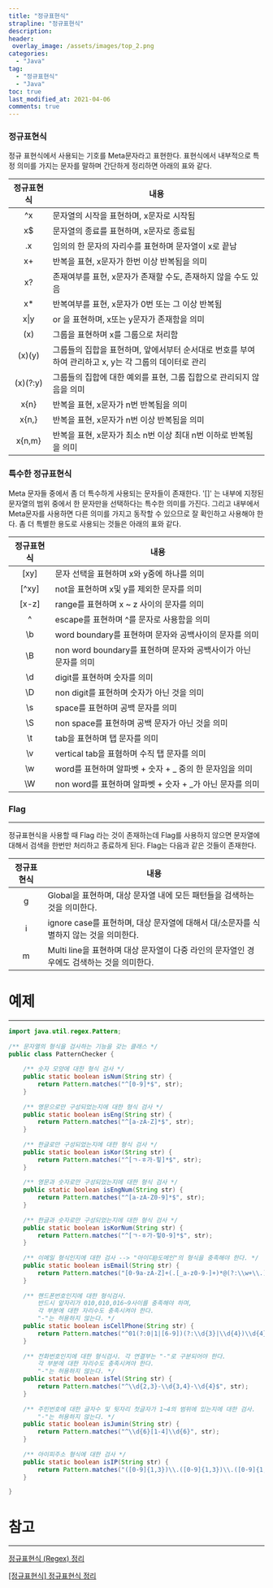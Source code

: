 ```yaml
---
title: "정규표현식"
strapline: "정규표현식"
description: 
header:
 overlay_image: /assets/images/top_2.png
categories:
  - "Java"
tag:
  - "정규표현식"
  - "Java"
toc: true
last_modified_at: 2021-04-06
comments: true
---
```


### 정규표현식

정규 표현식에서 사용되는 기호를 Meta문자라고 표현한다. 표현식에서 내부적으로 특정 의미를 가지는 문자를 말하며 간단하게 정리하면 아래의 표와 같다.

|정규표현식|내용|
|:---:|---|
|^x|문자열의 시작을 표현하며, x문자로 시작됨
|x$|문자열의 종료를 표현하며, x문자로 종료됨
|.x|임의의 한 문자의 자리수를 표현하며 문자열이 x로 끝남
|x+|반복을 표현, x문자가 한번 이상 반복됨을 의미
|x?|존재여부를 표현, x문자가 존재할 수도, 존재하지 않을 수도 있음
|x*|반복여부를 표현, x문자가 0번 또는 그 이상 반복됨
|x\|y|or 을 표현하며, x또는 y문자가 존재함을 의미
|(x)|그룹을 표현하며 x를 그룹으로 처리함
|(x)(y)|그룹들의 집합을 표현하며, 앞에서부터 순서대로 번호를 부여하여 관리하고 x, y는 각 그룹의 데이터로 관리
|(x)(?:y)|그룹들의 집합에 대한 예외를 표현, 그룹 집합으로 관리되지 않음을 의미
|x{n}|반복을 표현, x문자가 n번 반복됨을 의미
|x{n,}|반복을 표현, x문자가 n번 이상 반복됨을 의미
|x{n,m}|반복을 표현, x문자가 최소 n번 이상 최대 n번 이하로 반복됨을 의미

### 특수한 정규표현식

Meta 문자들 중에서 좀 더 특수하게 사용되는 문자들이 존재한다. 
'[]' 는 내부에 지정된 문자열의 범위 중에서 한 문자만을 선택하다는 특수한 의미를 가진다. 
그리고 내부에서 Meta문자를 사용하면 다른 의미를 가지고 동작할 수 있으므로 잘 확인하고 사용해야 한다. 
좀 더 특별한 용도로 사용되는 것들은 아래의 표와 같다.

|정규표현식|내용|
|:---:|---|
|[xy]|문자 선택을 표현하며 x와 y중에 하나를 의미
|[^xy]|not을 표현하며 x및 y를 제외한 문자를 의미
|[x-z]|range를 표현하며 x ~ z 사이의 문자를 의미
|\^|escape를 표현하며 ^를 문자로 사용함을 의미
|\b|word boundary를 표현하며 문자와 공백사이의 문자를 의미
|\B|non word boundary를 표현하며 문자와 공백사이가 아닌 문자를 의미
|\d|digit를 표현하며 숫자를 의미
|\D|non digit를 표현하며 숫자가 아닌 것을 의미
|\s|space를 표현하며 공백 문자를 의미
|\S|non space를 표현하며 공백 문자가 아닌 것을 의미
|\t|tab을 표현하며 탭 문자를 의미
|\v|vertical tab을 표혐하며 수직 탭 문자를 의미
|\w|word를 표현하며 알파벳 + 숫자 + _ 중의 한 문자임을 의미
|\W|non word를 표현하며 알파벳 + 숫자 + _가 아닌 문자를 의미

### Flag

---

정규표현식을 사용할 때 Flag 라는 것이 존재하는데 Flag를 사용하지 않으면 문자열에 대해서 검색을 한번만 처리하고 종료하게 된다. Flag는 다음과 같은 것들이 존재한다.

|정규표현식|내용|
|:---:|---|
|g|Global을 표현하며, 대상 문자열 내에 모든 패턴들을 검색하는 것을 의미한다.
|i|ignore case를 표현하며, 대상 문자열에 대해서 대/소문자를 식별하지 않는 것을 의미한다.
|m|Multi line을 표현하며 대상 문자열이 다중 라인의 문자열인 경우에도 검색하는 것을 의미한다.

# 예제

---

```java
import java.util.regex.Pattern;
 
/** 문자열의 형식을 검사하는 기능을 갖는 클래스 */
public class PatternChecker {
     
    /** 숫자 모양에 대한 형식 검사 */
    public static boolean isNum(String str) {
        return Pattern.matches("^[0-9]*$", str);
    }
     
    /** 영문으로만 구성되었는지에 대한 형식 검사 */
    public static boolean isEng(String str) {
        return Pattern.matches("^[a-zA-Z]*$", str);
    }
     
    /** 한글로만 구성되었는지에 대한 형식 검사 */
    public static boolean isKor(String str) {
        return Pattern.matches("^[ㄱ-ㅎ가-힣]*$", str);
    }
     
    /** 영문과 숫자로만 구성되었는지에 대한 형식 검사 */
    public static boolean isEngNum(String str) {
        return Pattern.matches("^[a-zA-Z0-9]*$", str);
    }
     
    /** 한글과 숫자로만 구성되었는지에 대한 형식 검사 */
    public static boolean isKorNum(String str) {
        return Pattern.matches("^[ㄱ-ㅎ가-힣0-9]*$", str);
    }
     
    /** 이메일 형식인지에 대한 검사 --> "아이디@도메인"의 형식을 충족해야 한다. */
    public static boolean isEmail(String str) {
        return Pattern.matches("[0-9a-zA-Z]+(.[_a-z0-9-]+)*@(?:\\w+\\.)+\\w+$", str);
    }
     
    /** 핸드폰번호인지에 대한 형식검사.
        반드시 앞자리가 010,010,016~9사이를 충족해야 하며,
        각 부분에 대한 자리수도 충족시켜야 한다.
        "-"는 허용하지 않는다. */
    public static boolean isCellPhone(String str) {
        return Pattern.matches("^01(?:0|1|[6-9])(?:\\d{3}|\\d{4})\\d{4}$", str);
    }
     
    /** 전화번호인지에 대한 형식검사. 각 연결부는 "-"로 구분되어야 한다.
        각 부분에 대한 자리수도 충족시켜야 한다.
        "-"는 허용하지 않는다. */
    public static boolean isTel(String str) {
        return Pattern.matches("^\\d{2,3}-\\d{3,4}-\\d{4}$", str);
    }
     
    /** 주민번호에 대한 글자수 및 뒷자리 첫글자가 1~4의 범위에 있는지에 대한 검사.
        "-"는 허용하지 않는다. */
    public static boolean isJumin(String str) {
        return Pattern.matches("^\\d{6}[1-4]\\d{6}", str);
    }
     
    /** 아이피주소 형식에 대한 검사 */
    public static boolean isIP(String str) {
        return Pattern.matches("([0-9]{1,3})\\.([0-9]{1,3})\\.([0-9]{1,3})\\.([0-9]{1,3})", str);
    }

}
```

# 참고

---

[정규표현식 (Regex) 정리](https://hamait.tistory.com/342)

[[정규표현식] 정규표현식 정리](https://myeonguni.tistory.com/1555)